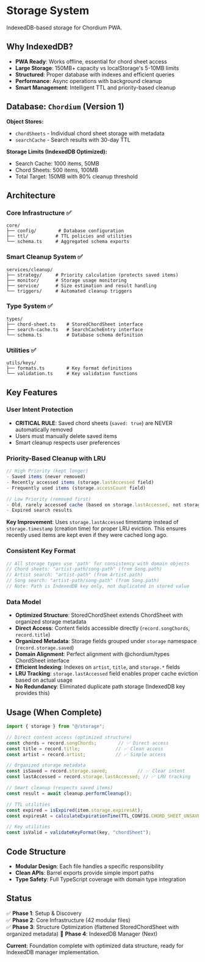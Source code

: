 # Storage System

IndexedDB-based storage for Chordium PWA.

## Why IndexedDB?

- **PWA Ready**: Works offline, essential for chord sheet access
- **Large Storage**: 150MB+ capacity vs localStorage's 5-10MB limits
- **Structured**: Proper database with indexes and efficient queries
- **Performance**: Async operations with background cleanup
- **Smart Management**: Intelligent TTL and priority-based cleanup

## Database: `Chordium` (Version 1)

**Object Stores:**

- `chordSheets` - Individual chord sheet storage with metadata
- `searchCache` - Search results with 30-day TTL

**Storage Limits (IndexedDB Optimized):**

- Search Cache: 1000 items, 50MB
- Chord Sheets: 500 items, 100MB
- Total Target: 150MB with 80% cleanup threshold

## Architecture

### Core Infrastructure ✅

```text
core/
├── config/        # Database configuration
├── ttl/          # TTL policies and utilities
└── schema.ts     # Aggregated schema exports
```

### Smart Cleanup System ✅

```text
services/cleanup/
├── strategy/     # Priority calculation (protects saved items)
├── monitor/      # Storage usage monitoring
├── service/      # Size estimation and result handling
└── triggers/     # Automated cleanup triggers
```

### Type System ✅

```text
types/
├── chord-sheet.ts    # StoredChordSheet interface
├── search-cache.ts   # SearchCacheEntry interface  
└── schema.ts         # Database schema definition
```

### Utilities ✅

```text
utils/keys/
├── formats.ts        # Key format definitions
└── validation.ts     # Key validation functions
```

## Key Features

### **User Intent Protection**

- **CRITICAL RULE**: Saved chord sheets (`saved: true`) are NEVER automatically removed
- Users must manually delete saved items
- Smart cleanup respects user preferences

### **Priority-Based Cleanup with LRU**

```typescript
// High Priority (kept longer)
- Saved items (never removed)
- Recently accessed items (storage.lastAccessed field)
- Frequently used items (storage.accessCount field)

// Low Priority (removed first)  
- Old, rarely accessed cache (based on storage.lastAccessed, not storage.timestamp)
- Expired search results
```

**Key Improvement**: Uses `storage.lastAccessed` timestamp instead of `storage.timestamp` (creation time) for proper LRU eviction. This ensures recently used items are kept even if they were cached long ago.

### **Consistent Key Format**

```typescript
// All storage types use 'path' for consistency with domain objects
// Chord sheets: "artist-path/song-path" (from Song.path)
// Artist search: "artist-path" (from Artist.path)  
// Song search: "artist-path/song-path" (from Song.path)
// Note: Path is IndexedDB key only, not duplicated in stored value
```

### **Data Model**

- **Optimized Structure**: StoredChordSheet extends ChordSheet with organized storage metadata
- **Direct Access**: Content fields accessible directly (`record.songChords`, `record.title`)
- **Organized Metadata**: Storage fields grouped under `storage` namespace (`record.storage.saved`)
- **Domain Alignment**: Perfect alignment with @chordium/types ChordSheet interface
- **Efficient Indexing**: Indexes on `artist`, `title`, and `storage.*` fields
- **LRU Tracking**: `storage.lastAccessed` field enables proper cache eviction based on actual usage
- **No Redundancy**: Eliminated duplicate path storage (IndexedDB key provides this)

## Usage (When Complete)

```typescript
import { storage } from "@/storage";

// Direct content access (optimized structure)
const chords = record.songChords;        // ✅ Direct access
const title = record.title;             // ✅ Clean access  
const artist = record.artist;           // ✅ Simple access

// Organized storage metadata
const isSaved = record.storage.saved;           // ✅ Clear intent
const lastAccessed = record.storage.lastAccessed; // ✅ LRU tracking

// Smart cleanup (respects saved items)
const result = await cleanup.performCleanup();

// TTL utilities
const expired = isExpired(item.storage.expiresAt);
const expiresAt = calculateExpirationTime(TTL_CONFIG.CHORD_SHEET_UNSAVED);

// Key utilities
const isValid = validateKeyFormat(key, "chordSheet");
```

## Code Structure

- **Modular Design**: Each file handles a specific responsibility
- **Clean APIs**: Barrel exports provide simple import paths
- **Type Safety**: Full TypeScript coverage with domain type integration

## Status

✅ **Phase 1**: Setup & Discovery  
✅ **Phase 2**: Core Infrastructure (42 modular files)  
✅ **Phase 3**: Structure Optimization (flattened StoredChordSheet with organized metadata)
🚧 **Phase 4**: IndexedDB Manager (Next)

**Current**: Foundation complete with optimized data structure, ready for IndexedDB manager implementation.
